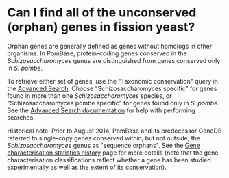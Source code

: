 # Can I find all of the unconserved (orphan) genes in fission yeast?
<!-- pombase_categories: Genome statistics and lists,Finding data -->

Orphan genes are generally defined as genes without homologs in other
organisms. In PomBase, protein-coding genes conserved in the
*Schizosaccharomyces* genus are distinguished from genes conserved
only in *S. pombe*.

To retrieve either set of genes, use the "Taxonomic conservation"
query in the [Advanced Search](/query). Choose "Schizosaccharomyces
specific" for genes found in more than one *Schizosaccharomyces*
species, or "Schizosaccharomyces pombe specific" for genes found only
in *S. pombe.* See the
[Advanced Search documentation](/documentation/advanced-search)
for help with performing searches.

Historical note: Prior to August 2014, PomBase and its predecessor
GeneDB referred to single-copy genes conserved within, but not outside,
the *Schizosaccharomyces* genus as "sequence orphans". See the 
[Gene characterisation statistics history](/status/gene-characterisation-statistics-history)
page for more details (note that the gene characterisation
classifications reflect whether a gene has been studied experimentally
as well as the extent of its conservation).

